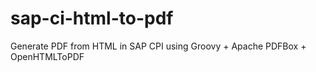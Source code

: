 # sap-ci-html-to-pdf
Generate PDF from HTML in SAP CPI using Groovy + Apache PDFBox + OpenHTMLToPDF
